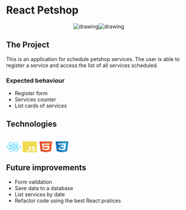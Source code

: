 # React Petshop
<p align='center'>
<img src="https://user-images.githubusercontent.com/35473934/154956275-83d26c2c-0ec9-4408-b99c-3d2a8ee59a13.png" alt="drawing" width="500"/><img src="https://user-images.githubusercontent.com/35473934/154956305-e4d9dfba-e7dc-4d13-8039-7257c72dece9.png" alt="drawing" width="500"/>
</p>


## The Project
This is an application for schedule petshop services. The user is able to register a service and access the list of all services scheduled. 


### Expected behaviour
- Register form
- Services counter
- List cards of services 

## Technologies
<div style="display: inline_block"><br>
  <img align="center" alt="React" height="30" width="40" src="https://raw.githubusercontent.com/devicons/devicon/master/icons/react/react-original.svg">
    <img align="center" alt="Js" height="30" width="40" src="https://raw.githubusercontent.com/devicons/devicon/master/icons/javascript/javascript-plain.svg">
  <img align="center" alt="HTML" height="30" width="40" src="https://raw.githubusercontent.com/devicons/devicon/master/icons/html5/html5-original.svg">
  <img align="center" alt="CSS" height="30" width="40" src="https://raw.githubusercontent.com/devicons/devicon/master/icons/css3/css3-original.svg">
</div>


## Future improvements
- Form validation
- Save data to a database
- List services by date
- Refactor code using the best React pratices
